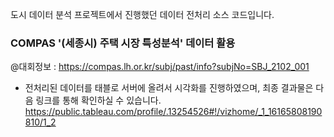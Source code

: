 도시 데이터 분석 프로젝트에서 진행했던 데이터 전처리 소스 코드입니다. 
### COMPAS '(세종시) 주택 시장 특성분석' 데이터 활용 
@대회정보 : https://compas.lh.or.kr/subj/past/info?subjNo=SBJ_2102_001

- 전처리된 데이터를 태블로 서버에 올려서 시각화를 진행하였으며, 최종 결과물은 다음 링크를 통해 확인하실 수 있습니다.
 https://public.tableau.com/profile/.13254526#!/vizhome/_1_16165808190810/1_2
 
